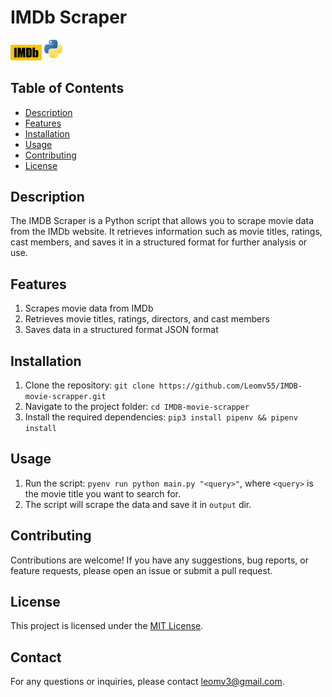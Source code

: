 # IMDb Scraper
<div>
<img src="./assets/IMDB_logo.png" width="50"></img>
<img src="./assets/Python_logo.png" width="30"></img>
</div>


## Table of Contents
- [Description](#description)
- [Features](#features)
- [Installation](#installation)
- [Usage](#usage)
- [Contributing](#contributing)
- [License](#license)

## Description
The IMDB Scraper is a Python script that allows you to scrape movie data from the IMDb website. It retrieves information such as movie titles, ratings, cast members, and saves it in a structured format for further analysis or use.

## Features
1. Scrapes movie data from IMDb
2. Retrieves movie titles, ratings, directors, and cast members
3. Saves data in a structured format JSON format

## Installation
1. Clone the repository: `git clone https://github.com/Leomv55/IMDB-movie-scrapper.git`
2. Navigate to the project folder: `cd IMDB-movie-scrapper`
2. Install the required dependencies: `pip3 install pipenv && pipenv install`

## Usage
1. Run the script: `pyenv run python main.py "<query>"`, where `<query>` is the movie title you want to search for.
3. The script will scrape the data and save it in `output` dir.

## Contributing
Contributions are welcome! If you have any suggestions, bug reports, or feature requests, please open an issue or submit a pull request.

## License
This project is licensed under the [MIT License](LICENSE).

## Contact
For any questions or inquiries, please contact [leomv3@gmail.com](mailto:leomv3@gmail.com).
